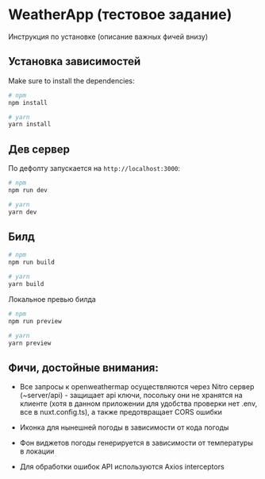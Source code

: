 # WeatherApp (тестовое задание)

Инструкция по установке (описание важных фичей внизу)

## Установка зависимостей

Make sure to install the dependencies:

```bash
# npm
npm install

# yarn
yarn install

```

## Дев сервер

По дефолту запускается на `http://localhost:3000`:

```bash
# npm
npm run dev

# yarn
yarn dev

```

## Билд

```bash
# npm
npm run build

# yarn
yarn build
```

Локальное превью билда

```bash
# npm
npm run preview

# yarn
yarn preview

```

## Фичи, достойные внимания:

- Все запросы к openweathermap осуществляются через Nitro сервер (~server/api) - защищает api ключи, посольку они не хранятся на клиенте (хотя в данном приложении для удобства проверки нет .env, все в nuxt.config.ts), а также предотвращает CORS ошибки

- Иконка для нынешней погоды в зависимости от кода погоды

- Фон виджетов погоды генерируется в зависимости от температуры в локации

- Для обработки ошибок API используются Axios interceptors
